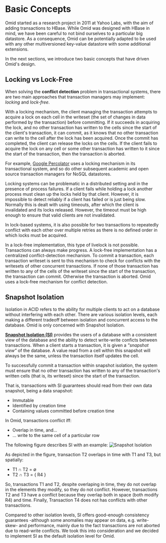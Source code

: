 <!--
  Licensed under the Apache License, Version 2.0 (the "License");
  you may not use this file except in compliance with the License.
  You may obtain a copy of the License at

      http://www.apache.org/licenses/LICENSE-2.0

  Unless required by applicable law or agreed to in writing, software
  distributed under the License is distributed on an "AS IS" BASIS,
  WITHOUT WARRANTIES OR CONDITIONS OF ANY KIND, either express or implied.
  See the License for the specific language governing permissions and
  limitations under the License.
-->
# Basic Concepts

Omid started as a research project in 2011 at Yahoo Labs, with the aim of adding transactions to HBase.
While Omid was designed with HBase in mind, we have been careful to not bind ourselves to a particular big 
datastore. As a consequence, Omid can be potentially adapted to be used with any other multiversioned key-value
datastore with some additional extensions.

In the next sections, we introduce two basic concepts that have driven Omid's design.

## Locking vs Lock-Free

When solving the **conflict detection** problem in transactional systems, there are two main approaches that
transaction managers may implement: *locking* and *lock-free*.

With a locking mechanism, the client managing the transaction attempts to acquire a lock on each cell in the writeset
(the set of changes in data performed by the transaction) before committing. If it succeeds in acquiring the lock, and
no other transaction has written to the cells since the start of the client's transaction, it can commit, as it knows 
that no other transaction can write to the cell after the lock has been acquired. Once the commit has completed, the 
client can release the locks on the cells. If the client fails to acquire the lock on any cell or some other transaction
has written to it since the start of the transaction, then the transaction is aborted. 

For example, [Google Percolator](http://research.google.com/pubs/pub36726.html) uses a locking mechanism in its 
transactional system, and so do other subsequent academic and open source transaction managers for NoSQL datastores.

Locking systems can be problematic in a distributed setting and in the presence of process failures. If a client fails
while holding a lock another process must clean up the locks held by that client. However, it is impossible to detect 
reliably if a client has failed or is just being slow. Normally this is dealt with using timeouts, after which the 
client is invalidated and its locks released. However, the timeout must be high enough to ensure that valid clients 
are not invalidated.

In lock-based systems, it is also possible for two transactions to repeatedly conflict with each other over multiple 
retries as there is no defined order in which locks must be acquired.

In a lock-free implementation, this type of livelock is not possible. Transactions can always make progress. A lock-free
implementation has a centralized conflict-detection mechanism. To commit a transaction, each transaction writeset is sent
to this mechanism to check for conflicts with the writesets of other concurrent transactions. If none of those transaction
has written to any of the cells of the writeset since the start of the transaction, the transaction can commit. Otherwise
the transaction is aborted. Omid uses a lock-free mechanism for conflict detection.

## Snapshot Isolation

Isolation in ACID refers to the ability for multiple clients to act on a database without interfering with each other. 
There are various isolation levels, each making a different tradeoff between isolation and concurrent access to the database. 
Omid is only concerned with Snapshot Isolation.

**[Snapshot Isolation (SI)](http://research.microsoft.com/pubs/69541/tr-95-51.pdf)** provides the users of a database with 
a consistent view of the database and the ability to detect write-write conficts between transactions. When a client starts a 
transaction, it is given a *"snapshot view"* of the database. A value read from a cell within this snapshot will always be 
the same, unless the transaction itself updates the cell.

To successfully commit a transaction within snapshot isolation, the system must ensure that no other transaction has written to 
any of the transaction's written cells (that is, its writeset) since the start of the transaction.

That is, transactions with SI guarantees should read from their own data snapshot, being a data snapshot:

* Immutable
* Identified by creation time
* Containing values committed before creation time

In Omid, transactions conflict iff:

* Overlap in time, and...
* ... write to the same cell of a particular row

The following figure describes SI with an example:
![Snapshot Isolation](images/snapshot-isolation.png)

As depicted in the figure, transaction T2 overlaps in time with T1 and T3, but spatially:

* T1 ∩ T2 = ∅
* T2 ∩ T3 = { R4 }

So, transactions T1 and T2, despite overlaping in time, they do not overlap in the elements they modify, so they do not conflict. 
However, transactions T2 and T3 have a conflict because they overlap both in space (both modify R4) and time. Finally, Transaction 
T4 does not has conflicts with other transactions.

Compared to other isolation levels, SI offers good-enough consistency guarantees -although some anomalies may appear on data, e.g. 
write-skew- and performance, mainly due to the fact transactions are not aborted due to read-write conflicts. We took this into 
consideration and we decided to implement SI as the default isolation level for Omid.
